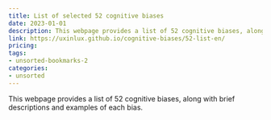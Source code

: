 ```yaml
---
title: List of selected 52 cognitive biases
date: 2023-01-01
description: This webpage provides a list of 52 cognitive biases, along with brief descriptions and examples of each bias.
link: https://uxinlux.github.io/cognitive-biases/52-list-en/
pricing: 
tags: 
- unsorted-bookmarks-2 
categories: 
- unsorted 
---
```


This webpage provides a list of 52 cognitive biases, along with brief descriptions and examples of each bias.